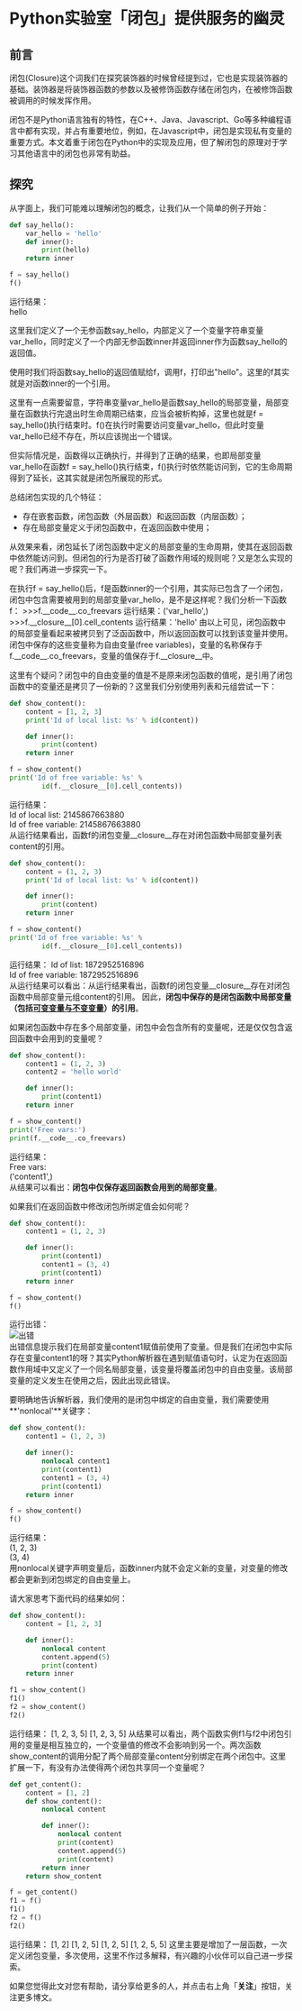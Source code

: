 # Python实验室「闭包」提供服务的幽灵

## 前言

闭包(Closure)这个词我们在探究装饰器的时候曾经提到过，它也是实现装饰器的基础。装饰器是将装饰器函数的参数以及被修饰函数存储在闭包内，在被修饰函数被调用的时候发挥作用。

闭包不是Python语言独有的特性，在C++、Java、Javascript、Go等多种编程语言中都有实现，并占有重要地位，例如，在Javascript中，闭包是实现私有变量的重要方式。本文着重于闭包在Python中的实现及应用，但了解闭包的原理对于学习其他语言中的闭包也非常有助益。

## 探究
从字面上，我们可能难以理解闭包的概念，让我们从一个简单的例子开始：
```python
def say_hello():
    var_hello = 'hello'
    def inner():
        print(hello)
    return inner

f = say_hello()
f()
```
运行结果：  
hello

这里我们定义了一个无参函数say_hello，内部定义了一个变量字符串变量var_hello，同时定义了一个内部无参函数inner并返回inner作为函数say_hello的返回值。

使用时我们将函数say_hello的返回值赋给f，调用f，打印出"hello"。这里的f其实就是对函数inner的一个引用。

这里有一点需要留意，字符串变量var_hello是函数say_hello的局部变量，局部变量在函数执行完退出时生命周期已结束，应当会被析构掉，这里也就是f = say_hello()执行结束时。f()在执行时需要访问变量var_hello，但此时变量var_hello已经不存在，所以应该抛出一个错误。

但实际情况是，函数得以正确执行，并得到了正确的结果，也即局部变量var_hello在函数f = say_hello()执行结束，f()执行时依然能访问到，它的生命周期得到了延长，这其实就是闭包所展现的形式。

总结闭包实现的几个特征：
- 存在嵌套函数，闭包函数（外层函数）和返回函数（内层函数）；
- 存在局部变量定义于闭包函数中，在返回函数中使用；

从效果来看，闭包延长了闭包函数中定义的局部变量的生命周期，使其在返回函数中依然能访问到。但闭包的行为是否打破了函数作用域的规则呢？又是怎么实现的呢？我们再进一步探究一下。

在执行f = say_hello()后，f是函数inner的一个引用，其实际已包含了一个闭包，闭包中包含需要被用到的局部变量var_hello，是不是这样呢？我们分析一下函数f：
\>>>f.\_\_code\_\_.co_freevars
运行结果：('var_hello',)
\>>>f.\_\_closure\_\_[0].cell_contents
运行结果：'hello'
由以上可见，闭包函数中的局部变量看起来被拷贝到了泛函函数中，所以返回函数可以找到该变量并使用。闭包中保存的这些变量称为自由变量(free variables)，变量的名称保存于f.\_\_code\_\_.co_freevars，变量的值保存于f.\_\_closure\_\_中。

这里有个疑问？闭包中的自由变量的值是不是原来闭包函数的值呢，是引用了闭包函数中的变量还是拷贝了一份新的？这里我们分别使用列表和元组尝试一下：

```python
def show_content():
    content = [1, 2, 3]
    print('Id of local list: %s' % id(content))

    def inner():
        print(content)
    return inner

f = show_content()
print('Id of free variable: %s' % 
        id(f.__closure__[0].cell_contents))
```
运行结果：  
Id of local list: 2145867663880  
Id of free variable: 2145867663880  
从运行结果看出，函数f的闭包变量\_\_closure\_\_存在对闭包函数中局部变量列表content的引用。

```python
def show_content():
    content = (1, 2, 3)
    print('Id of local list: %s' % id(content))

    def inner():
        print(content)
    return inner

f = show_content()
print('Id of free variable: %s' % 
        id(f.__closure__[0].cell_contents))
```
运行结果：
Id of list: 1872952516896  
Id of free variable: 1872952516896  
从运行结果可以看出：从运行结果看出，函数f的闭包变量\_\_closure\_\_存在对闭包函数中局部变量元组content的引用。
因此，**闭包中保存的是闭包函数中局部变量（包括[可变变量与不变变量](https://www.toutiao.com/i6717525334629024263/)）的引用**。

如果闭包函数中存在多个局部变量，闭包中会包含所有的变量呢，还是仅仅包含返回函数中会用到的变量呢？
```python
def show_content():
    content1 = (1, 2, 3)
    content2 = 'hello world'

    def inner():
        print(content1)
    return inner

f = show_content()
print('Free vars:')
print(f.__code__.co_freevars)
```
运行结果：  
Free vars:  
('content1',)  
从结果可以看出：**闭包中仅保存返回函数会用到的局部变量**。

如果我们在返回函数中修改闭包所绑定值会如何呢？
```python
def show_content():
    content1 = (1, 2, 3)

    def inner():
        print(content1)
        content1 = (3, 4)
        print(content1)
    return inner

f = show_content()
f()
```
运行出错：  
![出错](./closure1.png)  
出错信息提示我们在局部变量content1赋值前使用了变量。但是我们在闭包中实际存在变量content1的呀？其实Python解析器在遇到赋值语句时，认定为在返回函数作用域中又定义了一个同名局部变量，该变量将覆盖闭包中的自由变量。该局部变量的定义发生在使用之后，因此出现此错误。

要明确地告诉解析器，我们使用的是闭包中绑定的自由变量，我们需要使用**'nonlocal'**关键字：

```python
def show_content():
    content1 = (1, 2, 3)

    def inner():
        nonlocal content1
        print(content1)
        content1 = (3, 4)
        print(content1)
    return inner

f = show_content()
f()
```
运行结果：  
(1, 2, 3)  
(3, 4)  
用nonlocal关键字声明变量后，函数inner内就不会定义新的变量，对变量的修改都会更新到闭包绑定的自由变量上。

请大家思考下面代码的结果如何：
```python
def show_content():
    content = [1, 2, 3]

    def inner():
        nonlocal content
        content.append(5)
        print(content)
    return inner

f1 = show_content()
f1()
f2 = show_content()
f2()
```
运行结果：
[1, 2, 3, 5]
[1, 2, 3, 5]
从结果可以看出，两个函数实例f1与f2中闭包引用的变量是相互独立的，一个变量值的修改不会影响到另一个。两次函数show_content的调用分配了两个局部变量content分别绑定在两个闭包中。这里扩展一下，有没有办法使得两个闭包共享同一个变量呢？
```python
def get_content():
    content = [1, 2]
    def show_content():
        nonlocal content

        def inner():
            nonlocal content
            print(content)
            content.append(5)
            print(content)
        return inner
    return show_content

f = get_content()
f1 = f()
f1()
f2 = f()
f2()
```
运行结果：
[1, 2]
[1, 2, 5]
[1, 2, 5]
[1, 2, 5, 5]
这里主要是增加了一层函数，一次定义闭包变量，多次使用，这里不作过多解释，有兴趣的小伙伴可以自己进一步探索。

如果您觉得此文对您有帮助，请分享给更多的人，并点击右上角「**关注**」按钮，关注更多博文。











